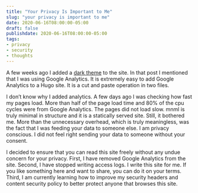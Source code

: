```yaml
---
title: "Your Privacy Is Important to Me"
slug: "your privacy is important to me"
date: 2020-06-16T08:00:00-05:00
draft: false
publishdate: 2020-06-16T08:00:00-05:00
tags:
- privacy
- security
- thoughts
---
```


A few weeks ago I added a [dark theme][1] to the site. In that post I mentioned that I was using Google Analytics. It is extremely easy to add Google Analytics to a Hugo site. It is a cut and paste operation in two files.

I don’t know why I added analytics. A few days ago I was checking how fast my pages load. More than half of the page load time and 80% of the cpu cycles were from Google Analytics. The pages did not load slow. mnml is truly minimal in structure and it is a statically served site. Still, it bothered me. More than the unnecessary overhead, which is truly meaningless, was the fact that I was feeding your data to someone else. I am privacy conscious. I did not feel right sending your data to someone without your consent.

I decided to ensure that you can read this site freely without any undue concern for your privacy. First, I have removed Google Analytics from the site. Second, I have stopped writing access logs. I write this site for me. If you like something here and want to share, you can do it on your terms. Third, I am currently learning how to improve my security headers and content security policy to better protect anyone that browses this site.

[1]: https://mnml.blog/2020/05/mnml-supports-dark-mode/
